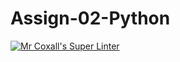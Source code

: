 # Assign-02-Python
[![Mr Coxall's Super Linter](https://github.com/ICS3U-C-Programming-Amara-T/Assign-02-Python/workflows/Mr%20Coxall's%20Super%20Linter/badge.svg)](https://github.com/ICS3U-C-Programming-Amara-T/Assign-02-Python/actions/)
